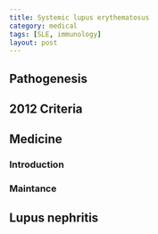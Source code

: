 ```yaml
---
title: Systemic lupus erythematosus
category: medical
tags: [SLE, immunology]
layout: post
---
```

## Pathogenesis

## 2012 Criteria


## Medicine

### Introduction


### Maintance

## Lupus nephritis
